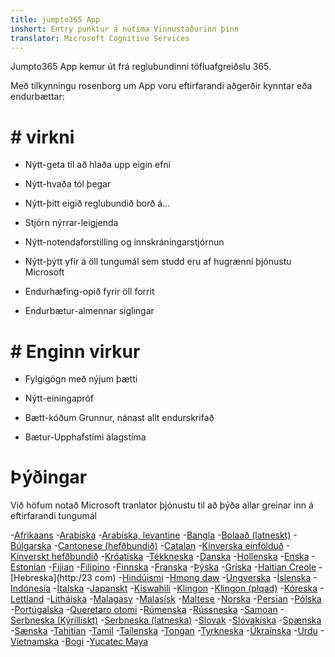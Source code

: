 ```yaml
---
title: jumpto365 App
inshort: Entry punktur á nútíma Vinnustaðurinn þinn
translator: Microsoft Cognitive Services
---
```



Jumpto365 App kemur út frá reglubundinni töfluafgreiðslu 365. 

Með tilkynningu rosenborg um App voru eftirfarandi aðgerðir kynntar eða endurbættar:

# # virkni

* Nýtt-geta til að hlaða upp eigin efni

* Nýtt-hvaða tól þegar

* Nýtt-þitt eigið reglubundið borð á...

* Stjórn nýrrar-leigjenda

* Nýtt-notendaforstilling og innskráningarstjórnun

* Nýtt-þýtt yfir á öll tungumál sem studd eru af hugrænni þjónustu Microsoft

* Endurhæfing-opið fyrir öll forrit

* Endurbætur-almennar siglingar

# # Enginn virkur

* Fylgigögn með nýjum þætti

* Nýtt-einingapróf

* Bætt-kóðum Grunnur, nánast allt endurskrifað

* Bætur-Upphafstími álagstíma


# Þýðingar
Við höfum notað Microsoft tranlator þjónustu til að þýða allar greinar inn á eftirfarandi tungumál

-[Afrikaans](https://preview.app.jumpto365.com/tool/jumpto365/language/af)
-[Arabíska](https://preview.app.jumpto365.com/tool/jumpto365/language/ar)
-[Arabíska, levantine](http:/2.com)
-[Bangla](http:/3.com)
-[Bolaað (latneskt)](http:/4com)
-[Búlgarska](http:/5com)
-[Cantonese (hefðbundið)](http:/6com)
-[Catalan](http:/7.com)
-[Kínverska einfölduð](http:/8.com)
-[Kínverskt hefðbundið](http:/9.com)
-[Króatíska](http:/10.com)
-[Tékkneska](http:/11.com)
-[Danska](http:/12.com)
-[Hollenska](http:/13.is)
-[Enska](http:/14.com)
-[Estonian](http:/-15.is)
-[Fijian](http:/16.com)
-[Filipino](http:/17.is)
-[Finnska](https://preview.app.jumpto365.com/tool/jumpto365/language/fi)
-[Franska](http:/-19.is)
-[Þýska](http:/20.com)
-[Gríska](http:/21.com)
-[Haitian Creole](http://22com)
-[Hebreska](http:/23 com)
-[Hindúismi](http:/24.com)
-[Hmong daw](http:/25.com)
-[Ungverska](http:/26com)
-[Íslenska](http:/27com)
-[Indónesía](http:/28com)
-[Ítalska](http:/-29com)
-[Japanskt](http:/30com)
-[Kiswahili](https://preview.app.jumpto365.com/tool/jumpto365/language/sw)
-[Klingon](http:/-32.com)
-[Klingon (plqad)](http:/-33.com)
-[Kóreska](http:/-34.com)
-[Lettland](http:/35.com)
-[Litháíska](http:/36.is)
-[Malagasy](https://preview.app.jumpto365.com/tool/jumpto365/language/mg)
-[Malasísk](http:/38.com)
-[Maltese](http:/39.com)
-[Norska](http:/40.com)
-[Persian](http:/41.com)
-[Pólska](http:/42.com)
-[Portúgalska](https://preview.app.jumpto365.com/tool/jumpto365/language/pt)
-[Queretaro otomi](http:/44.com)
-[Rúmenska](http:/45.com)
-[Rússneska](http:/46.com)
-[Samoan](http:/47.com)
-[Serbneska (Kýrillískt)](http:/48.com)
-[Serbneska (latneska)](http:/49.com)
-[Slovak](http:/50.com)
-[Slóvakíska](https://preview.app.jumpto365.com/tool/jumpto365/language/sl)
-[Spænska](https://preview.app.jumpto365.com/tool/jumpto365/language/es)
-[Sænska](https://preview.app.jumpto365.com/tool/jumpto365/language/sv)
-[Tahitian](http:/54.com)
-[Tamil](http:/55.com)
-[Taílenska](http:/56.com)
-[Tongan](https://preview.app.jumpto365.com/tool/jumpto365/language/to)
-[Tyrkneska](http:/58.com)
-[Úkraínska](https://preview.app.jumpto365.com/tool/jumpto365/language/uk)
-[Urdu](http:/60.com)
-[Víetnamska](http:/61.com)
-[Bogi](http:/62.com)
-[Yucatec Maya](http:/-63.com)

